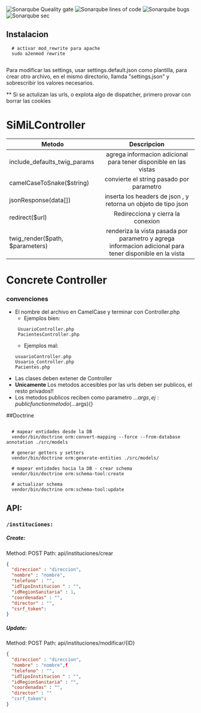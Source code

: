 ![Sonarqube Queality gate](https://sonarqube.debuguear.com/api/project_badges/measure?project=hospital-korn&metric=alert_status "Quality Gate")
![Sonarqube lines of code](https://sonarqube.debuguear.com/api/project_badges/measure?project=hospital-korn&metric=ncloc "Lines of code")
![Sonarqube bugs](https://sonarqube.debuguear.com/api/project_badges/measure?project=hospital-korn&metric=bugs "Sonarqube bugs")
![Sonarqube sec](https://sonarqube.debuguear.com/api/project_badges/measure?project=hospital-korn&metric=security_rating "Sonarqube security")



## Instalacion
```
  # activar mod_rewrite para apache
  sudo a2enmod rewrite


```
Para modificar las settings, usar settings.default.json como plantilla,
para crear otro archivo, en el mismo directorio, llamda "settings.json"
y sobrescribir los valores necesarios.

** Si se actulizan las urls, o explota algo de dispatcher, primero provar con borrar las cookies

# SiMiLController
| Metodo        |  Descripcion             | 
| ------------- |:-------------:|
| include_defaults_twig_params   | agrega informacion adicional para tener disponible en las vistas | 
| camelCaseToSnake($string)  | convierte el string pasado por parametro|  
| jsonResponse(data[]) | inserta los headers de json , y retorna un objeto de tipo json | 
| redirect($url) | Redirecciona y cierra la conexion | 
| twig_render($path, $parameters) | renderiza la vista pasada por parametro y agrega informacion adicional para tener disponible en la vista |



# Concrete Controller
### convenciones
 - El nombre del archivo en CamelCase y terminar con Controller.php  
    - Ejemplos bien:
    ```
     UsuarioController.php 
     PacientesController.php
     ```
    - Ejemplos mal:     
    ``` 
    usuarioController.php 
    Usuario_Controller.php 
    Pacientes.php
     ```
 - Las clases deben extener de  Controller
 - **Unicamente** Los metodos accesibles por las urls deben ser publicos, el resto privados!!
 - Los metodos publicos reciben como parametro ...$args , ej : public function metodo(...$args){}
 
##Doctrine
```
  
  # mapear entidades desde la DB
  vendor/bin/doctrine orm:convert-mapping --force --from-database annotation ./src/models
  
  # generar getters y setters
  vendor/bin/doctrine orm:generate-entities ./src/models/
  
  # mapear entidades hacia la DB - crear schema
  vendor/bin/doctrine orm:schema-tool:create
  
  # actualizar schema
  vendor/bin/doctrine orm:schema-tool:update
```

## API:

### `/instituciones:`
##### Create:  
Method: POST
Path: api/instituciones/crear
```json
{
  "direccion" : "direccion",
  "nombre" : "nombre",
  "telefono" : "",
  "idTipoInstitucion " : "",
  "idRegionSanitaria" : 1,
  "coordenadas" : "",
  "director" : "",
  "csrf_token":
}
```

##### Update:
Method: POST
Path: api/instituciones/modificar/{ID}

```json
{
  "direccion" : "direccion",
  "nombre" : "nombre",f
  "telefono" : "",
  "idTipoInstitucion " : "",
  "idRegionSanitaria" : "",
  "coordenadas" : "",
  "director" : ""
  "csrf_token":
}
```




